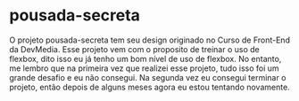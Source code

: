 # pousada-secreta
 
O projeto pousada-secreta tem seu design originado no Curso de Front-End da DevMedia. Esse projeto vem com o proposito de treinar o uso de flexbox, dito isso eu já tenho um bom nível de uso de flexbox. No entanto, me lembro que na primeira vez que realizei esse projeto, tudo isso foi um grande desafio e eu não consegui. Na segunda vez eu consegui terminar o projeto, então depois de alguns meses agora eu estou tentando novamente.